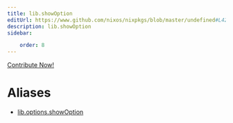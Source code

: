 ```yaml
---
title: lib.showOption
editUrl: https://www.github.com/nixos/nixpkgs/blob/master/undefined#L426C16
description: lib.showOption
sidebar:

    order: 8
---
```


<a href="https://www.github.com/nixos/nixpkgs/blob/master/undefined#L426C16">Contribute Now!</a>


# Aliases

- [lib.options.showOption](/nix-doc-comments/reference/lib/options/lib-options-showoption)


